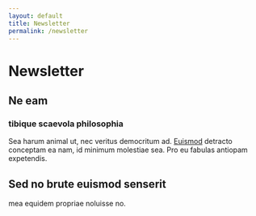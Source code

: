 ```yaml
---
layout: default
title: Newsletter
permalink: /newsletter
---
```


# Newsletter

## Ne eam
### tibique scaevola philosophia
Sea harum animal ut, nec veritus democritum ad. [Euismod](/) detracto conceptam ea nam, id minimum molestiae sea. Pro eu fabulas antiopam expetendis.

## Sed no brute euismod senserit
mea equidem propriae noluisse no.